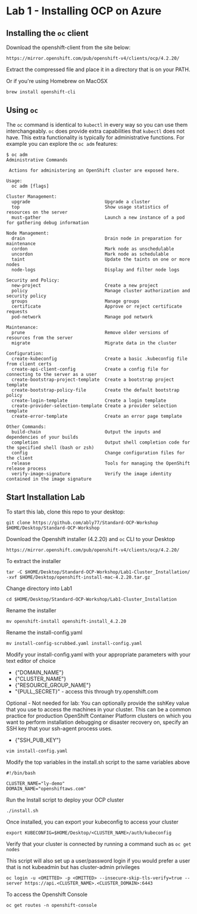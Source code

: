 # Lab 1 - Installing OCP on Azure

## Installing the `oc` client
Download the openshift-client from the site below:
```
https://mirror.openshift.com/pub/openshift-v4/clients/ocp/4.2.20/
```
Extract the compressed file and place it in a directory that is on your PATH.


Or if you're using Homebrew on MacOSX
```
brew install openshift-cli
```

## Using `oc`
The `oc` command is identical to `kubectl` in every way so you can use them interchangeably. `oc` does provide extra capabilities that `kubectl` does not have. This extra functionality is typically for administrative functions. For example you can explore the `oc adm` features:
```
$ oc adm
Administrative Commands

 Actions for administering an OpenShift cluster are exposed here.

Usage:
  oc adm [flags]

Cluster Management:
  upgrade                            Upgrade a cluster
  top                                Show usage statistics of resources on the server
  must-gather                        Launch a new instance of a pod for gathering debug information

Node Management:
  drain                              Drain node in preparation for maintenance
  cordon                             Mark node as unschedulable
  uncordon                           Mark node as schedulable
  taint                              Update the taints on one or more nodes
  node-logs                          Display and filter node logs

Security and Policy:
  new-project                        Create a new project
  policy                             Manage cluster authorization and security policy
  groups                             Manage groups
  certificate                        Approve or reject certificate requests
  pod-network                        Manage pod network

Maintenance:
  prune                              Remove older versions of resources from the server
  migrate                            Migrate data in the cluster

Configuration:
  create-kubeconfig                  Create a basic .kubeconfig file from client certs
  create-api-client-config           Create a config file for connecting to the server as a user
  create-bootstrap-project-template  Create a bootstrap project template
  create-bootstrap-policy-file       Create the default bootstrap policy
  create-login-template              Create a login template
  create-provider-selection-template Create a provider selection template
  create-error-template              Create an error page template

Other Commands:
  build-chain                        Output the inputs and dependencies of your builds
  completion                         Output shell completion code for the specified shell (bash or zsh)
  config                             Change configuration files for the client
  release                            Tools for managing the OpenShift release process
  verify-image-signature             Verify the image identity contained in the image signature
```

## Start Installation Lab

To start this lab, clone this repo to your desktop:
```
git clone https://github.com/ably77/Standard-OCP-Workshop $HOME/Desktop/Standard-OCP-Workshop
```

Download the Openshift installer (4.2.20) and `oc` CLI to your Desktop
```
https://mirror.openshift.com/pub/openshift-v4/clients/ocp/4.2.20/
```

To extract the installer
```
tar -C $HOME/Desktop/Standard-OCP-Workshop/Lab1-Cluster_Installation/ -xvf $HOME/Desktop/openshift-install-mac-4.2.20.tar.gz
```

Change directory into Lab1
```
cd $HOME/Desktop/Standard-OCP-Workshop/Lab1-Cluster_Installation
```

Rename the installer
```
mv openshift-install openshift-install_4.2.20
```

Rename the install-config.yaml
```
mv install-config-scrubbed.yaml install-config.yaml
```

Modify your install-config.yaml with your appropriate parameters with your text editor of choice
- {"DOMAIN_NAME"}
- {"CLUSTER_NAME"}
- {"RESOURCE_GROUP_NAME"}
- "{PULL_SECRET}" - access this through try.openshift.com

Optional - Not needed for lab:
You can optionally provide the sshKey value that you use to access the machines in your cluster. This can be a common practice for production OpenShift Container Platform clusters on which you want to perform installation debugging or disaster recovery on, specify an SSH key that your ssh-agent process uses.
- {"SSH_PUB_KEY"}

```
vim install-config.yaml
```

Modify the top variables in the install.sh script to the same variables above
```
#!/bin/bash

CLUSTER_NAME="ly-demo"
DOMAIN_NAME="openshiftaws.com"
```

Run the Install script to deploy your OCP cluster
```
./install.sh
```

Once installed, you can export your kubeconfig to access your cluster
```
export KUBECONFIG=$HOME/Desktop/<CLUSTER_NAME>/auth/kubeconfig
```

Verify that your cluster is connected by running a command such as `oc get nodes`

This script will also set up a user/password login if you would prefer a user that is not kubeadmin but has cluster-admin privileges
```
oc login -u <OMITTED> -p <OMITTED> --insecure-skip-tls-verify=true --server https://api.<CLUSTER_NAME>.<CLUSTER_DOMAIN>:6443
```

To access the Openshift Console
```
oc get routes -n openshift-console
```
